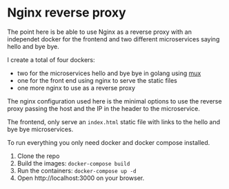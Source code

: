 # Nginx reverse proxy

The point here is be able to use Nginx as a reverse proxy with an independet
docker for the frontend and two different microservices saying hello and bye
bye.

I create a total of four dockers:

- two for the microservices hello and bye bye in golang using
  [mux](http://www.gorillatoolkit.org/pkg/mux)
- one for the front end using nginx to serve the static files
- one more nginx to use as a reverse proxy

The nginx configuration used here is the minimal options to use the reverse proxy
passing the host and the IP in the header to the microservice.

The frontend, only serve an `index.html` static file with links to the
hello and bye bye microservices.

To run everything you only need docker and docker compose installed.

1. Clone the repo
2. Build the images: `docker-compose build`
3. Run the containers: `docker-compose up -d`
4. Open http://localhost:3000 on your browser.

